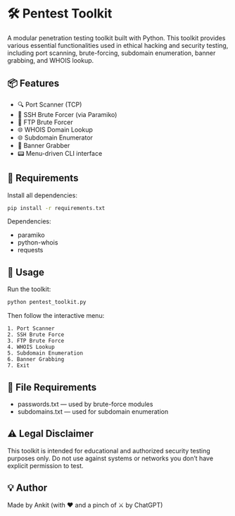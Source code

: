 # 🛠️ Pentest Toolkit

A modular penetration testing toolkit built with Python. This toolkit provides various essential functionalities used in ethical hacking and security testing, including port scanning, brute-forcing, subdomain enumeration, banner grabbing, and WHOIS lookup.

## 📦 Features

- 🔍 Port Scanner (TCP)
- 🔐 SSH Brute Forcer (via Paramiko)
- 🔐 FTP Brute Forcer
- 🌐 WHOIS Domain Lookup
- 🌐 Subdomain Enumerator
- 🧾 Banner Grabber
- 📟 Menu-driven CLI interface

## 🧰 Requirements

Install all dependencies:
```bash
pip install -r requirements.txt
```

Dependencies:
- paramiko
- python-whois
- requests

## 🚀 Usage

Run the toolkit:
```bash
python pentest_toolkit.py
```

Then follow the interactive menu:
```
1. Port Scanner
2. SSH Brute Force
3. FTP Brute Force
4. WHOIS Lookup
5. Subdomain Enumeration
6. Banner Grabbing
7. Exit
```

## 📁 File Requirements

- passwords.txt — used by brute-force modules
- subdomains.txt — used for subdomain enumeration

## ⚠️ Legal Disclaimer

This toolkit is intended for educational and authorized security testing purposes only. 
Do not use against systems or networks you don’t have explicit permission to test.

## 💡 Author

Made by Ankit (with ❤️ and a pinch of ⚔️ by ChatGPT)
